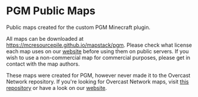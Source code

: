 # PGM Public Maps

Public maps created for the custom PGM Minecraft plugin.

All maps can be downloaded at https://mcresourcepile.github.io/mapstack/pgm. Please check what license each map uses on our [website](https://mcresourcepile.github.io/mapstack/pgm) before using them on public servers. If you wish to use a non-commercial map for commercial purposes, please get in contact with the map authors.

These maps were created for PGM, however never made it to the Overcast Network repository. If you're looking for Overcast Network maps, visit [this repository](https://github.com/MCResourcePile/overcast-maps) or have a look on our [website](https://mcresourcepile.github.io/mapstack/overcast).
